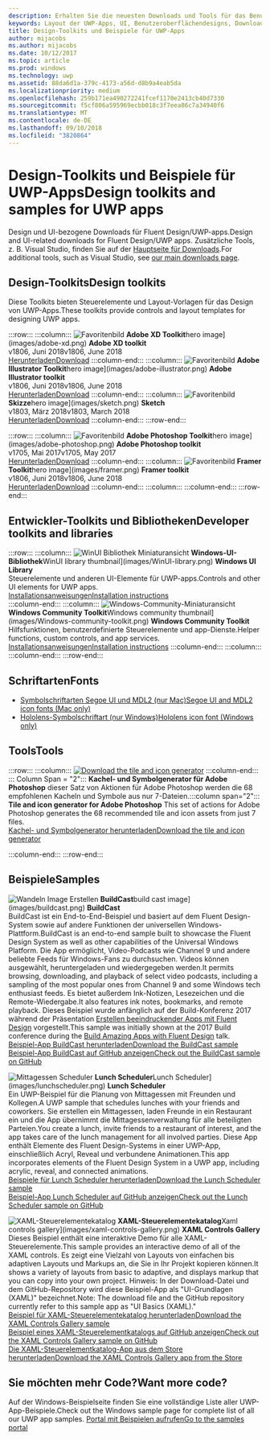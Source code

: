 ```yaml
---
description: Erhalten Sie die neuesten Downloads und Tools für das Benutzeroberflächenlayout und Steuerelementdesign für UWP-Apps.
keywords: Layout der UWP-Apps, UI, Benutzeroberflächendesigns, Downloads, UWP-Tools
title: Design-Toolkits und Beispiele für UWP-Apps
author: mijacobs
ms.author: mijacobs
ms.date: 10/12/2017
ms.topic: article
ms.prod: windows
ms.technology: uwp
ms.assetid: 88da6d1a-379c-4173-a56d-d8b9a4eab5da
ms.localizationpriority: medium
ms.openlocfilehash: 259b171ea490272241fcef1170e2413cb40d7330
ms.sourcegitcommit: f5cf806a595969ecbb018c3f7eea86c7a34940f6
ms.translationtype: MT
ms.contentlocale: de-DE
ms.lasthandoff: 09/10/2018
ms.locfileid: "3820864"
---
```

# <a name="design-toolkits-and-samples-for-uwp-apps"></a><span data-ttu-id="4bc88-104">Design-Toolkits und Beispiele für UWP-Apps</span><span class="sxs-lookup"><span data-stu-id="4bc88-104">Design toolkits and samples for UWP apps</span></span>
 

<span data-ttu-id="4bc88-105">Design und UI-bezogene Downloads für Fluent Design/UWP-apps.</span><span class="sxs-lookup"><span data-stu-id="4bc88-105">Design and UI-related downloads for Fluent Design/UWP apps.</span></span> <span data-ttu-id="4bc88-106">Zusätzliche Tools, z. B. Visual Studio, finden Sie auf der <a href="https://developer.microsoft.com/downloads">Hauptseite für Downloads</a>.</span><span class="sxs-lookup"><span data-stu-id="4bc88-106">For additional tools, such as Visual Studio, see <a href="https://developer.microsoft.com/downloads">our main downloads page</a>.</span></span> 


## <a name="design-toolkits"></a><span data-ttu-id="4bc88-107">Design-Toolkits</span><span class="sxs-lookup"><span data-stu-id="4bc88-107">Design toolkits</span></span>

<span data-ttu-id="4bc88-108">Diese Toolkits bieten Steuerelemente und Layout-Vorlagen für das Design von UWP-Apps.</span><span class="sxs-lookup"><span data-stu-id="4bc88-108">These toolkits provide controls and layout templates for designing UWP apps.</span></span>

:::row:::
    :::column:::
        ![<span data-ttu-id="4bc88-109">Favoritenbild](images/adobe-xd.png) <b>Adobe XD Toolkit</b></span><span class="sxs-lookup"><span data-stu-id="4bc88-109">hero image](images/adobe-xd.png) <b>Adobe XD toolkit</b></span></span><br>
        <span data-ttu-id="4bc88-110">v1806, Juni 2018</span><span class="sxs-lookup"><span data-stu-id="4bc88-110">v1806, June 2018</span></span><br>
        <a href="https://aka.ms/adobexdtoolkit"><span data-ttu-id="4bc88-111">Herunterladen</span><span class="sxs-lookup"><span data-stu-id="4bc88-111">Download</span></span></a>
    :::column-end:::
    :::column:::
        ![<span data-ttu-id="4bc88-112">Favoritenbild](images/adobe-illustrator.png) <b>Adobe Illustrator Toolkit</b></span><span class="sxs-lookup"><span data-stu-id="4bc88-112">hero image](images/adobe-illustrator.png) <b>Adobe Illustrator toolkit</b></span></span><br>
        <span data-ttu-id="4bc88-113">v1806, Juni 2018</span><span class="sxs-lookup"><span data-stu-id="4bc88-113">v1806, June 2018</span></span><br>
        <a href="https://aka.ms/adobeillustratortoolkit"><span data-ttu-id="4bc88-114">Herunterladen</span><span class="sxs-lookup"><span data-stu-id="4bc88-114">Download</span></span></a>
    :::column-end:::
    :::column:::
        ![<span data-ttu-id="4bc88-115">Favoritenbild](images/sketch.png) <b>Skizze</b></span><span class="sxs-lookup"><span data-stu-id="4bc88-115">hero image](images/sketch.png) <b>Sketch</b></span></span><br>
        <span data-ttu-id="4bc88-116">v1803, März 2018</span><span class="sxs-lookup"><span data-stu-id="4bc88-116">v1803, March 2018</span></span><br>
        <a href="https://aka.ms/sketchtoolkit"><span data-ttu-id="4bc88-117">Herunterladen</span><span class="sxs-lookup"><span data-stu-id="4bc88-117">Download</span></span></a>
    :::column-end:::
:::row-end:::

:::row:::
    :::column:::
        ![<span data-ttu-id="4bc88-118">Favoritenbild](images/adobe-photoshop.png) <b>Adobe Photoshop Toolkit</b></span><span class="sxs-lookup"><span data-stu-id="4bc88-118">hero image](images/adobe-photoshop.png) <b>Adobe Photoshop toolkit</b></span></span><br>
        <span data-ttu-id="4bc88-119">v1705, Mai 2017</span><span class="sxs-lookup"><span data-stu-id="4bc88-119">v1705, May 2017</span></span><br>
        <a href="https://aka.ms/adobephotoshoptoolkit"><span data-ttu-id="4bc88-120">Herunterladen</span><span class="sxs-lookup"><span data-stu-id="4bc88-120">Download</span></span></a>
    :::column-end:::
    :::column:::
        ![<span data-ttu-id="4bc88-121">Favoritenbild](images/framer.png) <b>Framer Toolkit</b></span><span class="sxs-lookup"><span data-stu-id="4bc88-121">hero image](images/framer.png) <b>Framer toolkit</b></span></span><br>
        <span data-ttu-id="4bc88-122">v1806, Juni 2018</span><span class="sxs-lookup"><span data-stu-id="4bc88-122">v1806, June 2018</span></span><br>
        <a href="https://aka.ms/framertoolkit"><span data-ttu-id="4bc88-123">Herunterladen</span><span class="sxs-lookup"><span data-stu-id="4bc88-123">Download</span></span></a>
    :::column-end:::
    :::column:::
    :::column-end:::
:::row-end:::

## <a name="developer-toolkits-and-libraries"></a><span data-ttu-id="4bc88-124">Entwickler-Toolkits und Bibliotheken</span><span class="sxs-lookup"><span data-stu-id="4bc88-124">Developer toolkits and libraries</span></span>

:::row:::
    :::column:::
        ![<span data-ttu-id="4bc88-125">WinUI Bibliothek Miniaturansicht](images/WinUI-library.png) <b>Windows-UI-Bibliothek</b></span><span class="sxs-lookup"><span data-stu-id="4bc88-125">WinUI library thumbnail](images/WinUI-library.png) <b>Windows UI Library</b></span></span><br>
        <span data-ttu-id="4bc88-126">Steuerelemente und anderen UI-Elemente für UWP-apps.</span><span class="sxs-lookup"><span data-stu-id="4bc88-126">Controls and other UI elements for UWP apps.</span></span><br/>
        <a href="/uwp/toolkits/winui/getting-started"><span data-ttu-id="4bc88-127">Installationsanweisungen</span><span class="sxs-lookup"><span data-stu-id="4bc88-127">Installation instructions</span></span></a><br/>
    :::column-end:::
    :::column:::
        ![<span data-ttu-id="4bc88-128">Windows-Community-Miniaturansicht](images/Windows-community-toolkit.png) <b>Windows Community Toolkit</b></span><span class="sxs-lookup"><span data-stu-id="4bc88-128">Windows community thumbnail](images/Windows-community-toolkit.png) <b>Windows Community Toolkit</b></span></span><br>
        <span data-ttu-id="4bc88-129">Hilfsfunktionen, benutzerdefinierte Steuerelemente und app-Dienste.</span><span class="sxs-lookup"><span data-stu-id="4bc88-129">Helper functions, custom controls, and app services.</span></span><br />
        <a href="/windows/uwpcommunitytoolkit/getting-started"><span data-ttu-id="4bc88-130">Installationsanweisungen</span><span class="sxs-lookup"><span data-stu-id="4bc88-130">Installation instructions</span></span></a>
    :::column-end:::
    :::column:::
    :::column-end:::
:::row-end:::

## <a name="fonts"></a><span data-ttu-id="4bc88-131">Schriftarten</span><span class="sxs-lookup"><span data-stu-id="4bc88-131">Fonts</span></span>

* <a href="https://aka.ms/SegoeFonts"><span data-ttu-id="4bc88-132">Symbolschriftarten Segoe UI und MDL2 (nur Mac)</span><span class="sxs-lookup"><span data-stu-id="4bc88-132">Segoe UI and MDL2 icon fonts (Mac only)</span></span></a>
* <a href="https://aka.ms/hololensiconfont"><span data-ttu-id="4bc88-133">Hololens-Symbolschriftart (nur Windows)</span><span class="sxs-lookup"><span data-stu-id="4bc88-133">Hololens icon font (Windows only)</span></span></a>

## <a name="tools"></a><span data-ttu-id="4bc88-134">Tools</span><span class="sxs-lookup"><span data-stu-id="4bc88-134">Tools</span></span>

:::row:::
    :::column:::
        <a href="http://go.microsoft.com/fwlink/p/?LinkId=760394"><img src="images/tile-icon-generator.png" alt="Download the tile and icon generator"/></a>
    :::column-end:::
    <span data-ttu-id="4bc88-135">::: Column Span = "2"::: **Kachel- und Symbolgenerator für Adobe Photoshop** dieser Satz von Aktionen für Adobe Photoshop werden die 68 empfohlenen Kacheln und Symbole aus nur 7-Dateien.</span><span class="sxs-lookup"><span data-stu-id="4bc88-135">:::column span="2"::: **Tile and icon generator for Adobe Photoshop** This set of actions for Adobe Photoshop generates the 68 recommended tile and icon assets from just 7 files.</span></span> <br/><a href="http://go.microsoft.com/fwlink/p/?LinkId=760394"><span data-ttu-id="4bc88-136">Kachel- und Symbolgenerator herunterladen</span><span class="sxs-lookup"><span data-stu-id="4bc88-136">Download the tile and icon generator</span></span></a></p>
    :::column-end:::
:::row-end:::

    
## <a name="samples"></a><span data-ttu-id="4bc88-137">Beispiele</span><span class="sxs-lookup"><span data-stu-id="4bc88-137">Samples</span></span>

![<span data-ttu-id="4bc88-138">Wandeln Image Erstellen](images/buildcast.png)
**BuildCast**</span><span class="sxs-lookup"><span data-stu-id="4bc88-138">build cast image](images/buildcast.png)
**BuildCast**</span></span><br>
<span data-ttu-id="4bc88-139">BuildCast ist ein End-to-End-Beispiel und basiert auf dem Fluent Design-System sowie auf andere Funktionen der universellen Windows-Plattform.</span><span class="sxs-lookup"><span data-stu-id="4bc88-139">BuildCast is an end-to-end sample built to showcase the Fluent Design System as well as other capabilities of the Universal Windows Platform.</span></span> <span data-ttu-id="4bc88-140">Die App ermöglicht, Video-Podcasts wie Channel 9 und andere beliebte Feeds für Windows-Fans zu durchsuchen. Videos können ausgewählt, heruntergeladen und wiedergegeben werden.</span><span class="sxs-lookup"><span data-stu-id="4bc88-140">It permits browsing, downloading, and playback of select video podcasts, including a sampling of the most popular ones from Channel 9 and some Windows tech enthusiast feeds.</span></span> <span data-ttu-id="4bc88-141">Es bietet außerdem Ink-Notizen, Lesezeichen und die Remote-Wiedergabe.</span><span class="sxs-lookup"><span data-stu-id="4bc88-141">It also features ink notes, bookmarks, and remote playback.</span></span> <span data-ttu-id="4bc88-142">Dieses Beispiel wurde anfänglich auf der Build-Konferenz 2017 während der Präsentation <a href="https://channel9.msdn.com/Events/Build/2017/B8034">Erstellen beeindruckender Apps mit Fluent Design</a> vorgestellt.</span><span class="sxs-lookup"><span data-stu-id="4bc88-142">This sample was initially shown at the 2017 Build conference during the <a href="https://channel9.msdn.com/Events/Build/2017/B8034">Build Amazing Apps with Fluent Design</a> talk.</span></span> <br>
<a href="https://github.com/Microsoft/BuildCast/archive/master.zip"><span data-ttu-id="4bc88-143">Beispiel-App BuildCast herunterladen</span><span class="sxs-lookup"><span data-stu-id="4bc88-143">Download the BuildCast sample</span></span></a> <br><a href="https://github.com/Microsoft/BuildCast"><span data-ttu-id="4bc88-144">Beispiel-App BuildCast auf GitHub anzeigen</span><span class="sxs-lookup"><span data-stu-id="4bc88-144">Check out the BuildCast sample on GitHub</span></span></a>

![<span data-ttu-id="4bc88-145">Mittagessen Scheduler](images/lunchscheduler.png)
**Lunch Scheduler**</span><span class="sxs-lookup"><span data-stu-id="4bc88-145">Lunch Scheduler](images/lunchscheduler.png)
**Lunch Scheduler**</span></span><br>
<span data-ttu-id="4bc88-146">Ein UWP-Beispiel für die Planung von Mittagessen mit Freunden und Kollegen.</span><span class="sxs-lookup"><span data-stu-id="4bc88-146">A UWP sample that schedules lunches with your friends and coworkers.</span></span> <span data-ttu-id="4bc88-147">Sie erstellen ein Mittagessen, laden Freunde in ein Restaurant ein und die App übernimmt die Mittagessenverwaltung für alle beteiligten Parteien.</span><span class="sxs-lookup"><span data-stu-id="4bc88-147">You create a lunch, invite friends to a restaurant of interest, and the app takes care of the lunch management for all involved parties.</span></span> <span data-ttu-id="4bc88-148">Diese App enthält Elemente des Fluent Design-Systems in einer UWP-App, einschließlich Acryl, Reveal und verbundene Animationen.</span><span class="sxs-lookup"><span data-stu-id="4bc88-148">This app incorporates elements of the Fluent Design System in a UWP app, including acrylic, reveal, and connected animations.</span></span> <br/><a href="https://github.com/Microsoft/Windows-appsample-lunch-scheduler/archive/master.zip"><span data-ttu-id="4bc88-149">Beispiele für Lunch Scheduler herunterladen</span><span class="sxs-lookup"><span data-stu-id="4bc88-149">Download the Lunch Scheduler sample</span></span></a><br/><a href="https://github.com/Microsoft/Windows-appsample-lunch-scheduler"><span data-ttu-id="4bc88-150">Beispiel-App Lunch Scheduler auf GitHub anzeigen</span><span class="sxs-lookup"><span data-stu-id="4bc88-150">Check out the Lunch Scheduler sample on GitHub</span></span></a></p>  

![<span data-ttu-id="4bc88-151">XAML-Steuerelementekatalog](images/xaml-controls-gallery.png)
**XAML-Steuerelementekatalog**</span><span class="sxs-lookup"><span data-stu-id="4bc88-151">Xaml controls gallery](images/xaml-controls-gallery.png)
**XAML Controls Gallery**</span></span><br>
<span data-ttu-id="4bc88-152">Dieses Beispiel enthält eine interaktive Demo für alle XAML-Steuerelemente.</span><span class="sxs-lookup"><span data-stu-id="4bc88-152">This sample provides an interactive demo of all of the XAML controls.</span></span> <span data-ttu-id="4bc88-153">Es zeigt eine Vielzahl von Layouts von einfachen bis adaptiven Layouts und Markups an, die Sie in Ihr Projekt kopieren können.</span><span class="sxs-lookup"><span data-stu-id="4bc88-153">It shows a variety of layouts from basic to adaptive, and displays markup that you can copy into your own project.</span></span> <span data-ttu-id="4bc88-154">Hinweis: In der Download-Datei und dem GitHub-Repository wird diese Beispiel-App als "UI-Grundlagen (XAML)" bezeichnet.</span><span class="sxs-lookup"><span data-stu-id="4bc88-154">Note: The download file and the GitHub repository currently refer to this sample app as "UI Basics (XAML)."</span></span> <br/><a href="https://github.com/Microsoft/Windows-universal-samples/archive/master.zip"><span data-ttu-id="4bc88-155">Beispiel für XAML-Steuerelementekatalog herunterladen</span><span class="sxs-lookup"><span data-stu-id="4bc88-155">Download the XAML Controls Gallery sample</span></span></a><br/><a href="https://github.com/Microsoft/Windows-universal-samples/tree/master/Samples/XamlUIBasics"><span data-ttu-id="4bc88-156">Beispiel eines XAML-Steuerelementkatalogs auf GitHub anzeigen</span><span class="sxs-lookup"><span data-stu-id="4bc88-156">Check out the XAML Controls Gallery sample on GitHub</span></span></a> <br/><a href="https://www.microsoft.com/store/apps/9msvh128x2zt"><span data-ttu-id="4bc88-157">Die XAML-Steuerelementkatalog-App aus dem Store herunterladen</span><span class="sxs-lookup"><span data-stu-id="4bc88-157">Download the XAML Controls Gallery app from the Store</span></span></a></p>

## <a name="want-more-code"></a><span data-ttu-id="4bc88-158">Sie möchten mehr Code?</span><span class="sxs-lookup"><span data-stu-id="4bc88-158">Want more code?</span></span>

<span data-ttu-id="4bc88-159">Auf der Windows-Beispielseite finden Sie eine vollständige Liste aller UWP-App-Beispiele.</span><span class="sxs-lookup"><span data-stu-id="4bc88-159">Check out the Windows sample page for complete list of all our UWP app samples.</span></span> <a href="https://developer.microsoft.com/samples"><span data-ttu-id="4bc88-160">Portal mit Beispielen aufrufen</span><span class="sxs-lookup"><span data-stu-id="4bc88-160">Go to the samples portal</span></span></a>
